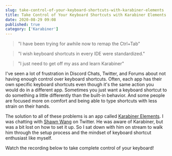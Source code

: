 ```yaml
---
slug: take-control-of-your-keyboard-shortcuts-with-karabiner-elements
title: Take Control of Your Keyboard Shortcuts with Karabiner Elements
date: 2020-08-29 09:08
published: true
category: ['Karabiner']
---
```


> "I have been trying for awhile now to remap the Ctrl+Tab"

> "I wish keyboard shortcuts in every IDE were standardized."

> "I just need to get off my ass and learn Karabiner"

I've seen a lot of frustration in Discord Chats, Twitter, and Forums about not having enough control over keyboard shortcuts. Often, each app has their own specific keyboard shortcuts even though it's the same action you would do in a different app. Sometimes you just want a keyboard shortcut to do something a little differently than the built-in behavior. And some people are focused more on comfort and being able to type shortcuts with less strain on their hands.

The solution to all of these problems is an app called [Karabiner Elements](https://karabiner-elements.pqrs.org/). I was chatting with [Shawn Wang](https://twitter.com/swyx?lang=en) on Twitter. He was aware of Karabiner, but was a bit lost on how to set it up. So I sat down with him on stream to walk him through the setup process and the mindset of keyboard shortcut enthusiast like myself.

Watch the recording below to take complete control of your keyboard!

<YoutubeEmbed slug="vysHEYTp0H4"/>
